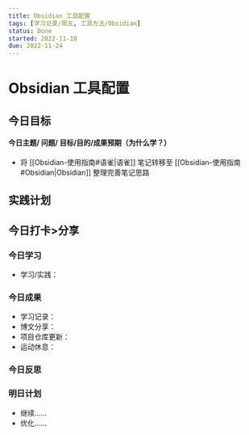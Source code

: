 ```yaml
---
title: Obsidian 工具配置
tags: [学习记录/周五, 工具方法/Obsidian]
status: Done
started: 2022-11-18
due: 2022-11-24
---
```

# Obsidian 工具配置
## 今日目标
#### 今日主题/ 问题/ 目标/目的/成果预期（**为什么学**？）
- 将 [[Obsidian-使用指南#语雀|语雀]] 笔记转移至 [[Obsidian-使用指南#Obsidian|Obsidian]] 整理完善笔记思路
## 实践计划
## 今日打卡>分享
### 今日学习
- 学习/实践：
### 今日成果
- 学习记录：
- 博文分享：
- 项目仓库更新：
- 运动休息：
### 今日反思
### 明日计划
- 继续……
- 优化……
